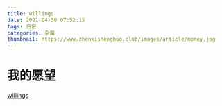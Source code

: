```yaml
---
title: willings
date: 2021-04-30 07:52:15
tags: 日记
categories: 杂篇
thumbnail: https://www.zhenxishenghuo.club/images/article/money.jpg
---
```


# 我的愿望
[willings](https://www.zhenxishenghuo.club/images/404.jpg)

